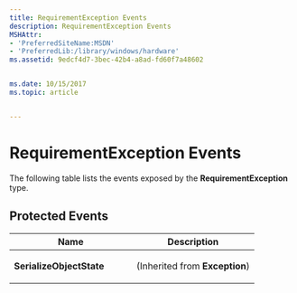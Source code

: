 ```yaml
---
title: RequirementException Events
description: RequirementException Events
MSHAttr:
- 'PreferredSiteName:MSDN'
- 'PreferredLib:/library/windows/hardware'
ms.assetid: 9edcf4d7-3bec-42b4-a8ad-fd60f7a48602


ms.date: 10/15/2017
ms.topic: article


---
```


# RequirementException Events


The following table lists the events exposed by the **RequirementException** type.

## <span id="Protected_Events"></span><span id="protected_events"></span><span id="PROTECTED_EVENTS"></span>Protected Events


<table>
<colgroup>
<col width="50%" />
<col width="50%" />
</colgroup>
<thead>
<tr class="header">
<th>Name</th>
<th>Description</th>
</tr>
</thead>
<tbody>
<tr class="odd">
<td><p><strong>SerializeObjectState</strong></p></td>
<td><p>(Inherited from <strong>Exception</strong>)</p></td>
</tr>
</tbody>
</table>

 

 

 






